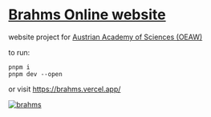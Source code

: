 # [Brahms Online website](https://brahms.vercel.app)

website project for [Austrian Academy of Sciences (OEAW)](https://www.oeaw.ac.at/en/oeaw-home/austrian-academy-of-sciences)

to run:

```
pnpm i
pnpm dev --open
```

or visit https://brahms.vercel.app/

[![brahms](https://github-readme-stats.vercel.app/api/pin/?username=patrik64&repo=brahms&theme=dark
)](https://github.com/patrik64/brahms)
